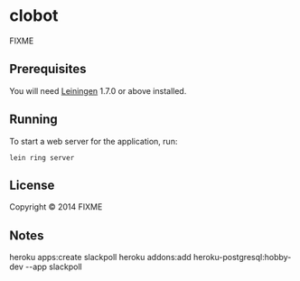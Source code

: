 # clobot

FIXME

## Prerequisites

You will need [Leiningen][1] 1.7.0 or above installed.

[1]: https://github.com/technomancy/leiningen

## Running

To start a web server for the application, run:

    lein ring server

## License

Copyright © 2014 FIXME

## Notes

heroku apps:create slackpoll
heroku addons:add heroku-postgresql:hobby-dev --app slackpoll
